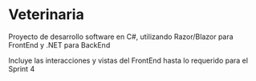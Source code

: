 # Veterinaria
Proyecto de desarrollo software en C#, utilizando Razor/Blazor para FrontEnd y .NET para BackEnd

Incluye las interacciones y vistas del FrontEnd hasta lo requerido para el Sprint 4
